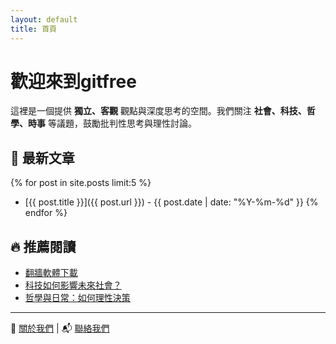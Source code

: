 ```yaml
---
layout: default
title: 首頁
---
```


# 歡迎來到gitfree

這裡是一個提供 **獨立、客觀** 觀點與深度思考的空間。我們關注 **社會、科技、哲學、時事** 等議題，鼓勵批判性思考與理性討論。  

## 📌 最新文章  
{% for post in site.posts limit:5 %}
- [{{ post.title }}]({{ post.url }}) - {{ post.date | date: "%Y-%m-%d" }}
{% endfor %}

## 🔥 推薦閱讀  
- [翻牆軟體下載](./vpn.md)  
- [科技如何影響未來社會？](./future.md)  
- [哲學與日常：如何理性決策](./philosophy.md)  

---

📖 [關於我們](./about.md) | 📬 [聯絡我們](./contact.md)
